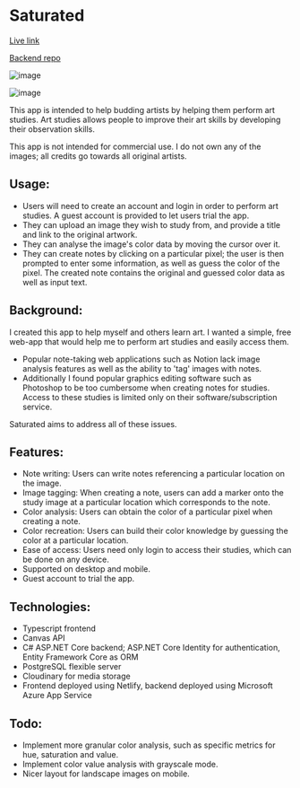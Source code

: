 # Saturated

[Live link](https://saturated.netlify.app/)

[Backend repo](https://github.com/jasonHYLam/saturated-backend)

![image](https://github.com/jasonHYLam/saturated-frontend/assets/105083538/034c6a41-9821-4b65-a757-eb83df0a1920)

![image](https://github.com/jasonHYLam/saturated-frontend/assets/105083538/91553345-53da-4c63-bc0a-80e16497c55d)


This app is intended to help budding artists by helping them perform art studies. Art studies allows people to improve their art skills by developing their observation skills.

This app is not intended for commercial use. I do not own any of the images; all credits go towards all original artists.

## Usage:

- Users will need to create an account and login in order to perform art studies. A guest account is provided to let users trial the app.
- They can upload an image they wish to study from, and provide a title and link to the original artwork.
- They can analyse the image's color data by moving the cursor over it.
- They can create notes by clicking on a particular pixel; the user is then prompted to enter some information, as well as guess the color of the pixel. The created note contains the original and guessed color data as well as input text.

## Background:

I created this app to help myself and others learn art. I wanted a simple, free web-app that would help me to perform art studies and easily access them.

- Popular note-taking web applications such as Notion lack image analysis features as well as the ability to 'tag' images with notes.
- Additionally I found popular graphics editing software such as Photoshop to be too cumbersome when creating notes for studies. Access to these studies is limited only on their software/subscription service.

Saturated aims to address all of these issues.

## Features:

- Note writing: Users can write notes referencing a particular location on the image.
- Image tagging: When creating a note, users can add a marker onto the study image at a particular location which corresponds to the note.
- Color analysis: Users can obtain the color of a particular pixel when creating a note.
- Color recreation: Users can build their color knowledge by guessing the color at a particular location.
- Ease of access: Users need only login to access their studies, which can be done on any device.
- Supported on desktop and mobile.
- Guest account to trial the app.

## Technologies:

- Typescript frontend
- Canvas API
- C# ASP.NET Core backend; ASP.NET Core Identity for authentication, Entity Framework Core as ORM
- PostgreSQL flexible server
- Cloudinary for media storage
- Frontend deployed using Netlify, backend deployed using Microsoft Azure App Service

## Todo:

- Implement more granular color analysis, such as specific metrics for hue, saturation and value.
- Implement color value analysis with grayscale mode.
- Nicer layout for landscape images on mobile.
